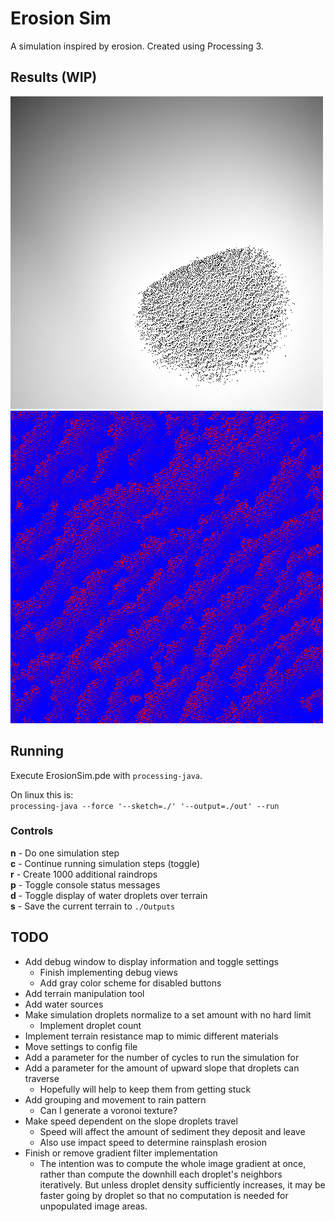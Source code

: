 # Erosion Sim

A simulation inspired by erosion. Created using Processing 3.

## Results (WIP)
![](Outputs/island.png)
![](Outputs/waves.png)

## Running
Execute ErosionSim.pde with `processing-java`.

On linux this is:   
```processing-java --force '--sketch=./' '--output=./out' --run```

### Controls
**n** - Do one simulation step  
**c** - Continue running simulation steps (toggle)  
**r** - Create 1000 additional raindrops    
**p** - Toggle console status messages  
**d** - Toggle display of water droplets over terrain   
**s** - Save the current terrain to `./Outputs`

## TODO
- Add debug window to display information and toggle settings
    - Finish implementing debug views
    - Add gray color scheme for disabled buttons
- Add terrain manipulation tool
- Add water sources
- Make simulation droplets normalize to a set amount with no hard limit
    - Implement droplet count
- Implement terrain resistance map to mimic different materials
- Move settings to config file
- Add a parameter for the number of cycles to run the simulation for
- Add a parameter for the amount of upward slope that droplets can traverse
    - Hopefully will help to keep them from getting stuck
- Add grouping and movement to rain pattern
    - Can I generate a voronoi texture?
- Make speed dependent on the slope droplets travel
    - Speed will affect the amount of sediment they deposit and leave
    - Also use impact speed to determine rainsplash erosion
- Finish or remove gradient filter implementation
    - The intention was to compute the whole image gradient at once, rather than compute the downhill each droplet's neighbors iteratively. But unless droplet density sufficiently increases, it may be faster going by droplet so that no computation is needed for unpopulated image areas.
